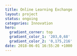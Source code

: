 ```yaml
---
title: Online Learning Exchange
layout: project
status: ongoing
categories: Innovation
hero:
  gradient_corner: top
  gradient_color_1: '203,0,68'
  gradient_color_2: '0,175,216'
date: 2018-06-01 16:55:20 +1000
---
```

